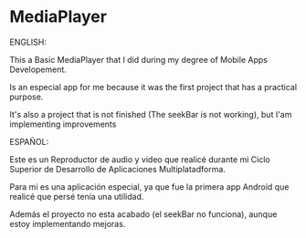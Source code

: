 # MediaPlayer

ENGLISH:

This a Basic MediaPlayer that I did during my degree of Mobile Apps Developement.

Is an especial app for me because it was the first project that has a practical purpose.

It's also a project that is not finished (The seekBar is not working), but I'am implementing improvements


ESPAÑOL:

Este es un Reproductor de audio y video que realicé durante mi Ciclo Superior de Desarrollo de Aplicaciones Multiplatadforma.

Para mi es una aplicación especial, ya que fue la primera app Android que realicé que persé tenía una utilidad.

Además el proyecto no esta acabado (el seekBar no funciona), aunque estoy implementando mejoras.
